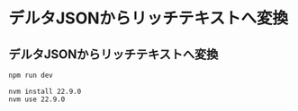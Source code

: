 # デルタJSONからリッチテキストへ変換

## デルタJSONからリッチテキストへ変換

```bash
npm run dev
```

```
nvm install 22.9.0
nvm use 22.9.0
```